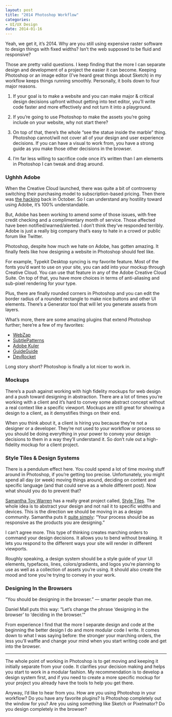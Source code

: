 ```yaml
---
layout: post
title: "2014 Photoshop Workflow"
categories:
- UI/UX Design
date: 2014-01-16
---
```

Yeah, we get it, it’s 2014. Why are you still using expensive raster software to design things with fixed widths? Isn’t the web supposed to be fluid and responsive?

Those are pretty valid questions. I keep finding that the more I can separate design and development of a project the easier it can become. Keeping Photoshop or an image editor (I’ve heard great things about Sketch) in my workflow keeps things running smoothly. Personally, it boils down to four major reasons.

1.  If your goal is to make a website and you can make major &amp; critical design decisions upfront without getting into text editor, you’ll write code faster and more effectively and not turn it into a playground.

2.  If you’re going to use Photoshop to make the assets you’re going include on your website, why not start there?

3.  On top of that, there’s the whole “see the statue inside the marble” thing. Photoshop cannot/will not cover all of your design and user experience decisions. If you can have a visual to work from, you have a strong guide as you make those other decisions in the browser.

4.  I’m far less willing to sacrifice code once it’s written than I am elements in Photoshop I can tweak and drag around.

### Ughhh Adobe

When the Creative Cloud launched, there was quite a bit of controversy switching their purchasing model to subscription-based pricing. Then there was [the hacking](http://cir.ca/news/adobe-admits-to-major-attack-1) back in October. So I can understand any hostility toward using Adobe, it’s 100% understandable.

But, Adobe has been working to amend some of those issues, with free credit checking and a complimentary month of service. Those affected have been notified/warned/alerted. I don’t think they’ve responded terribly. Adobe is just a really big company that’s easy to hate in a crowd or public forum like Twitter.

Photoshop, despite how much we hate on Adobe, has gotten amazing. It finally feels like how designing a website in Photoshop should feel like.

For example, Typekit Desktop syncing is my favorite feature. Most of the fonts you’d want to use on your site, you can add into your mockup through Creative Cloud. You can use that feature in any of the Adobe Creative Cloud Suite. On top of that, you have more choices in terms of anti-aliasing and sub-pixel rendering for your type.

Plus, there are finally rounded corners in Photoshop and you can edit the border radius of a rounded rectangle to make nice buttons and other UI elements. There’s a Generator tool that will let you generate assets from layers.

What’s more, there are some amazing plugins that extend Photoshop further; here’re a few of my favorites:

*   [WebZap](http://webzap.uiparade.com/)
*   [SubtlePatterns](http://plugin.subtlepatterns.com/)
*   [Adobe Kuler](https://kuler.adobe.com/)
*   [GuideGuide](http://guideguide.me/)
*   [DevRocket](http://devrocket.uiparade.com/index.html)

Long story short? Photoshop is finally a lot nicer to work in.

### Mockups

There’s a push against working with high fidelity mockups for web design and a push toward designing in abstraction. There are a lot of times you’re working with a client and it’s hard to convey some abstract concept without a real context like a specific viewport. Mockups are still great for showing a design to a client, as it demystifies things on their end.

When you think about it, a client is hiring you because they’re not a designer or a developer. They’re not used to your workflow or process so you should be doing everything in your power to convey your design decisions to them in a way they’ll understand it. So don’t rule out a high-fidelity mockup for a client project.

### Style Tiles &amp; Design Systems

There is a pendulum effect here. You could spend a lot of time moving stuff around in Photoshop, if you’re getting too precise. Unfortunately, you might spend all day (or week) moving things around, deciding on content and specific language (and that could serve as a whole different post). Now what should you do to prevent that?

[Samantha Toy Warren](http://samanthatoy.com/) has a really great project called, [Style Tiles](http://styletil.es/). The whole idea is to abstract your design and not nail it to specific widths and devices. This is the direction we should be moving in as a design community. Samantha puts it [quite simply](https://the-pastry-box-project.net/samantha-warren/2013-december-16): “Your process should be as responsive as the products you are designing.”

I can’t agree more. This type of thinking creates marching orders to command your design decisions. It allows you to bend without breaking. It lets you respond to the different ways your site will render in different viewports.

Roughly speaking, a design system should be a style guide of your UI elements, typefaces, lines, colors/gradients, and logos you’re planning to use as well as a collection of assets you’re using. It should also create the mood and tone you’re trying to convey in your work.

### Designing In the Browsers

“You should be designing in the browser.” — smarter people than me.

Daniel Mall puts this way: “Let’s change the phrase ‘designing in the browser’ to ‘deciding in the browser.’”

From experience I find that the more I separate design and code at the beginning the better design I do and more modular code I write. It comes down to what I was saying before: the stronger your marching orders, the less you’ll waffle and change your mind when you start writing code and get into the browser.

* * *

The whole point of working in Photoshop is to get moving and keeping it initially separate from your code. It clarifies your decision making and helps you start to work in a modular fashion. My recommendation is to develop a design system first, and if you need to create a more specific mockup for your project you already have the tools to help you get there.

Anyway, I’d like to hear from you. How are you using Photoshop in your workflow? Do you have any favorite plugins? Is Photoshop completely out the window for you? Are you using something like Sketch or Pixelmator? Do you design completely in the browser?
